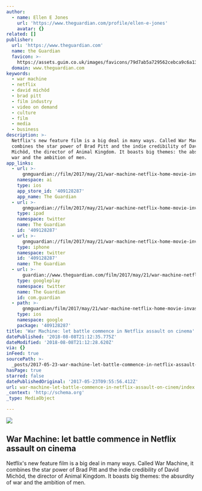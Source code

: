 ```yaml
---
author:
  - name: Ellen E Jones
    url: 'https://www.theguardian.com/profile/ellen-e-jones'
    avatar: {}
related: []
publisher:
  url: 'https://www.theguardian.com'
  name: the Guardian
  favicon: >-
    https://assets.guim.co.uk/images/favicons/79d7ab5a729562cebca9c6a13c324f0e/32x32.ico
  domain: www.theguardian.com
keywords:
  - war machine
  - netflix
  - david michôd
  - brad pitt
  - film industry
  - video on demand
  - culture
  - film
  - media
  - business
description: >-
  Netflix's new feature film is a big deal in many ways. Called War Machine, it
  combines the star power of Brad Pitt and the indie credibility of David
  Michôd, the director of Animal Kingdom. It boasts big themes: the absurdity of
  war and the ambition of men.
app_links:
  - url: >-
      gnmguardian://film/2017/may/21/war-machine-netflix-home-movie-invasion-brad-pitt-david-michod?contenttype=Article&source=applinks
    namespace: ai
    type: ios
    app_store_id: '409128287'
    app_name: The Guardian
  - url: >-
      gnmguardian://film/2017/may/21/war-machine-netflix-home-movie-invasion-brad-pitt-david-michod?contenttype=Article&source=twitter
    type: ipad
    namespace: twitter
    name: The Guardian
    id: '409128287'
  - url: >-
      gnmguardian://film/2017/may/21/war-machine-netflix-home-movie-invasion-brad-pitt-david-michod?contenttype=Article&source=twitter
    type: iphone
    namespace: twitter
    id: '409128287'
    name: The Guardian
  - url: >-
      guardian://www.theguardian.com/film/2017/may/21/war-machine-netflix-home-movie-invasion-brad-pitt-david-michod
    type: googleplay
    namespace: twitter
    name: The Guardian
    id: com.guardian
  - path: >-
      gnmguardian/film/2017/may/21/war-machine-netflix-home-movie-invasion-brad-pitt-david-michod?contenttype=Article&source=google
    type: ios
    namespace: google
    package: '409128287'
title: 'War Machine: let battle commence in Netflix assault on cinema'
datePublished: '2018-08-08T21:12:35.775Z'
dateModified: '2018-08-08T21:12:28.620Z'
via: {}
inFeed: true
sourcePath: >-
  _posts/2017-05-23-war-machine-let-battle-commence-in-netflix-assault-on-cinem.md
hasPage: true
starred: false
datePublishedOriginal: '2017-05-23T09:55:56.412Z'
url: war-machine-let-battle-commence-in-netflix-assault-on-cinem/index.html
_context: 'http://schema.org'
_type: MediaObject

---
```

<article style=""><img src="https://imgflo.herokuapp.com/graph/2b2431f8e7ba7b0/db0debc5cb6eabe178852ea602c5229f/noop.jpg?input=https%3A%2F%2Fi.guim.co.uk%2Fimg%2Fmedia%2F5e54ff6d258e218b1607ecf1bb53287ba71d183d%2F0_4_3600_2160%2Fmaster%2F3600.jpg%3Fw%3D1200%26h%3D630%26q%3D55%26auto%3Dformat%26usm%3D12%26fit%3Dcrop%26crop%3Dfaces%252Centropy%26bm%3Dnormal%26ba%3Dbottom%252Cleft%26blend64%3DaHR0cHM6Ly91cGxvYWRzLmd1aW0uY28udWsvMjAxNi8wNS8yNS9vdmVybGF5LWxvZ28tMTIwMC05MF9vcHQucG5n%26s%3D567e20e46fbbfd7567e0336ecd80dc81" /><h1>War Machine: let battle commence in Netflix assault on cinema</h1><p>Netflix's new feature film is a big deal in many ways. Called War Machine, it combines the star power of Brad Pitt and the indie credibility of David Michôd, the director of Animal Kingdom. It boasts big themes: the absurdity of war and the ambition of men.</p></article>
